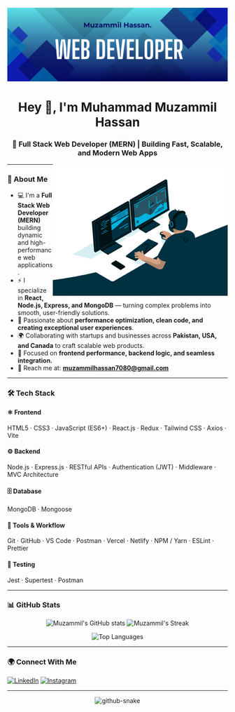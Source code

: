 ![Header](https://github.com/MuzammilTheRealDev/MuzammilTheRealDev/blob/main/My%20Header.png)

<h1 align="center">Hey 👋, I'm Muhammad Muzammil Hassan</h1>
<h3 align="center">🚀 Full Stack Web Developer (MERN) | Building Fast, Scalable, and Modern Web Apps</h3>

<img align="right" alt="Coding" width="400" src="giphy.gif" />

---

### 💫 About Me
- 💻 I'm a **Full Stack Web Developer (MERN)** building dynamic and high-performance web applications.  
- ⚡ I specialize in **React, Node.js, Express, and MongoDB** — turning complex problems into smooth, user-friendly solutions.  
- 🧠 Passionate about **performance optimization, clean code, and creating exceptional user experiences**.  
- 🌍 Collaborating with startups and businesses across **Pakistan, USA, and Canada** to craft scalable web products.  
- 🎯 Focused on **frontend performance, backend logic, and seamless integration.**  
- 📩 Reach me at: **muzammilhassan7080@gmail.com**

---

### 🛠️ Tech Stack

#### ⚛️ **Frontend**
HTML5 · CSS3 · JavaScript (ES6+) · React.js · Redux · Tailwind CSS · Axios · Vite  

#### ⚙️ **Backend**
Node.js · Express.js · RESTful APIs · Authentication (JWT) · Middleware · MVC Architecture  

#### 🗄️ **Database**
MongoDB · Mongoose  

#### 🧰 **Tools & Workflow**
Git · GitHub · VS Code · Postman · Vercel · Netlify · NPM / Yarn · ESLint · Prettier  

#### 🧪 **Testing**
Jest · Supertest · Postman  

---

### 📊 GitHub Stats
<p align="center">
  <img src="https://github-readme-stats.vercel.app/api?username=MuzammilTheRealDev&show_icons=true&theme=tokyonight" alt="Muzammil's GitHub stats" width="48%" />
  <img src="https://github-readme-streak-stats.herokuapp.com/?user=MuzammilTheRealDev&theme=tokyonight" alt="Muzammil's Streak" width="48%" />
</p>

<p align="center">
  <img src="https://github-readme-stats.vercel.app/api/top-langs/?username=MuzammilTheRealDev&layout=compact&theme=tokyonight" alt="Top Languages" />
</p>

---

### 🌍 Connect With Me
<p align="left">
  <a href="https://www.linkedin.com/in/muzammiltherealdev" target="blank"><img align="center" src="https://raw.githubusercontent.com/rahuldkjain/github-profile-readme-generator/master/src/images/icons/Social/linked-in-alt.svg" alt="LinkedIn" height="30" width="40" /></a>
  <a href="https://instagram.com/muzammilhassan786" target="blank"><img align="center" src="https://raw.githubusercontent.com/rahuldkjain/github-profile-readme-generator/master/src/images/icons/Social/instagram.svg" alt="Instagram" height="30" width="40" /></a>
</p>

---

<p align="center">
  <img alt="github-snake" src="https://cdn.jsdelivr.net/gh/aayushchouhan24/aayushchouhan24@output/github-contribution-grid-snake-dark.svg" />
</p>
